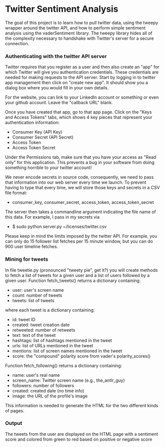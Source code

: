 # Twitter Sentiment Analysis

The goal of this project is to learn how to pull twitter data, using the tweepy wrapper around the twitter API, and how to perform simple sentiment analysis using the vaderSentiment library. The tweepy library hides all of the complexity necessary to handshake with Twitter's server for a secure connection.

### Authenticating with the twitter API server
Twitter requires that you register as a user and then also create an "app" for which Twitter will give you authentication credentials. These credentials are needed for making requests to the API server. Start by logging in to twitter app management then click on "create new app". It should show you a dialog box where you would fill in your own details.

For the website, you can link to your LinkedIn account or something or even your github account. Leave the "callback URL" blank.

Once you have created that app, go to that app page. Click on the "Keys and Access Tokens" tabs, which shows 4 key pieces that represent your authentication information:
- Consumer Key (API Key)
- Consumer Secret (API Secret)
- Access Token
- Access Token Secret

Under the Permissions tab, make sure that you have your access as "Read only" for this application. This prevents a bug in your software from doing something horrible to your twitter account!

We never encode secrets in source code, consequently, we need to pass that information into our web server every time we launch. To prevent having to type that every time, we will store those keys and secrets in a CSV file format:
- consumer_key, consumer_secret, access_token, access_token_secret

The server then takes a commandline argument indicating the file name of this data. For example, I pass in my secrets via 
- $ sudo python server.py ~/licenses/twitter.csv

Please keep in mind the limits imposed by the twitter API. For example, you can only do 15 follower list fetches per 15 minute window, but you can do 900 user timeline fetches.


### Mining for tweets
In file tweetie.py (pronounced "tweety pie", get it?) you will create methods to fetch a list of tweets for a given user and a list of users followed by a given user. Function fetch_tweets() returns a dictionary containing:
- user: user's screen name
- count: number of tweets
- tweets: list of tweets

where each tweet is a dictionary containing:
- id: tweet ID
- created: tweet creation date
- retweeted: number of retweets
- text: text of the tweet
- hashtags: list of hashtags mentioned in the tweet
- urls: list of URLs mentioned in the tweet
- mentions: list of screen names mentioned in the tweet
- score: the "compound" polarity score from vader's polarity_scores()

Function fetch_following() returns a dictionary containing:
- name: user's real name
- screen_name: Twitter screen name (e.g., the_antlr_guy)
- followers: number of followers
- created: created date (no time info)
- image: the URL of the profile's image

This information is needed to generate the HTML for the two different kinds of pages.


### Output
The tweets from the user are displayed on the HTML page with a sentiment score and colored from green to red based on positive or negative score


